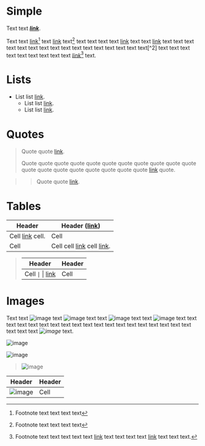 # Simple

<!-- markdownlint-disable -->

Text text _**[link](https://example.com/)**_.

Text text [link](https://example.com/)[^1] text [link](https://example.com/ "title") text[^1]
text text text text [link][link] text text [link](https://example.com/) text text text text text text
text text text text text text text text text text[^2] text text text text text text text
text text _[link](https://example.com/)_[^note] text.

[link]: https://example.com/ "reference"

# Lists

* List list [link](https://example.com/).
  * List list [link](https://example.com/).
  * List list [link](https://example.com/ "\\|").

# Quotes

> Quote quote [link](https://example.com/).
>
> Quote quote quote quote quote quote quote quote quote quote quote quote quote quote quote quote quote
> quote quote [link](https://example.com/) quote.

> > Quote quote [link](https://example.com/).

# Tables

| Header                  |  Header ([link](https://example.com/))                                    |
|-------------------------|---------------------------------------------------------------------------|
| Cell [link][link] cell. | Cell                                                                      |
| Cell                    | Cell cell [link](https://example.com/) cell [link](https://example.com/). |

> | Header                                           | Header |
> |--------------------------------------------------|--------|
> | Cell `\|` \\| [link](https://example.com/ "\\|") | Cell   |

# Images

Text text ![image](https://example.com/) text ![image](https://example.com/ "title")
text text ![image][link] text text ![image](https://example.com/) text text text
text text text text text text text text text text text text text text text text text
text text _![image](https://example.com/)_ text.

![image](https://example.com/)

![image][link]

> ![image](https://example.com/)

| Header                         | Header |
|--------------------------------|--------|
| ![image](https://example.com/) | Cell   |

[^1]: Footnote text text text text

[^note]: Footnote text text text text text [link](https://example.com/)[^1] text
    text text text [link](https://example.com/) text text text.
